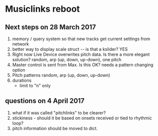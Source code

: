 # Musiclinks reboot

## Next steps on 28 March 2017
1. memory / query system so that new tracks get current settings from network
2. better way to display scale struct -- is that a kslider? YES
3. Right now Live Device overwrites pitch data. Is there a more elegant solution?
	random, arp (up, down, up-down), one pitch
4. Master control is sent from Max. Is this OK?
	needs a pattern changing option
5. Pitch patterns 
	random, arp (up, down, up-down)
6. durations
	- limit to "n" only

## questions on 4 April 2017
1. what if it was called "pitchlinks" to be clearer?
2. stickiness - should it be based on onsets received or tied to rhythmic loop?
3. pitch information should be moved to dict.